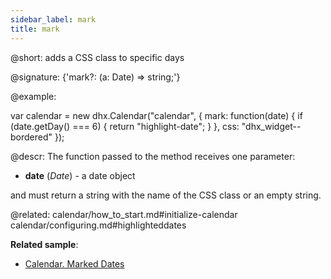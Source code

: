 ```yaml
---
sidebar_label: mark
title: mark
---          
```


@short: adds a CSS class to specific days

@signature: {'mark?: (a: Date) => string;'}

@example:
<style>
    .highlight-date {
        color: #fff;
    }
</style>

var calendar = new dhx.Calendar("calendar", {
    mark: function(date) {
        if (date.getDay() === 6) {
            return "highlight-date";
        }
    },
    css: "dhx_widget--bordered"
});




@descr: 
The function passed to the method receives one parameter:

- **date** (*Date*) - a date object 

and must return a string with the name of the CSS class or an empty string.

@related:
calendar/how_to_start.md#initialize-calendar
calendar/configuring.md#highlighteddates

**Related sample**:
- [Calendar. Marked Dates](https://snippet.dhtmlx.com/ic5oeiga)